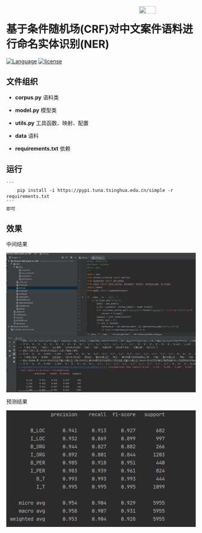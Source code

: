 <img src="nlp.png" align="right" width=30% height=30%>

# 基于条件随机场(CRF)对中文案件语料进行命名实体识别(NER)

[![Language](https://img.shields.io/badge/language-python3.6+-blue.svg)](https://www.python.org/) [![license](https://img.shields.io/badge/license-MIT-green.svg)]()


## 文件组织

 - **corpus.py** 
    语料类
    
 - **model.py**
    模型类
    
 - **utils.py**
    工具函数、映射、配置
   
 - **data**
    语料
    
 - **requirements.txt**
    依赖
    
 
## 运行
    ```
        pip install -i https://pypi.tuna.tsinghua.edu.cn/simple -r requirements.txt
    ```
    即可


## 效果

中间结果

<img src="训练输出.png" align="center">


预测结果

<img src="正确率.png" align="center">